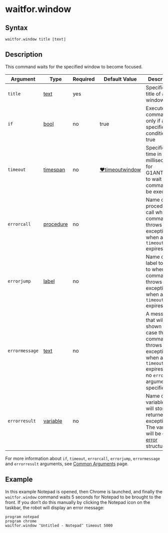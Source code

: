 # waitfor.window

## Syntax

```G1ANT
waitfor.window title ⟦text⟧
```

## Description

This command waits for the specified window to become focused.

| Argument | Type | Required | Default Value | Description |
| -------- | ---- | -------- | ------------- | ----------- |
|`title`| [text](](https://manual.g1ant.com/link/G1ANT.Language/G1ANT.Language/Structures/TextStructure.md)) | yes |  |Specifies the title of a window|
| `if`           | [bool](](https://manual.g1ant.com/link/G1ANT.Language/G1ANT.Language/Structures/BooleanStructure.md)) | no       | true                                                        | Executes the command only if a specified condition is true   |
| `timeout`      | [timespan](](https://manual.g1ant.com/link/G1ANT.Language/G1ANT.Language/Structures/TimeSpanStructure.md)) | no       | [♥timeoutwindow](](https://manual.g1ant.com/link/G1ANT.Language/G1ANT.Addon.Core/Variables/TimeoutWindowVariable.md)) | Specifies time in milliseconds for G1ANT.Robot to wait for the command to be executed |
| `errorcall`    | [procedure](](https://manual.g1ant.com/link/G1ANT.Language/G1ANT.Language/Structures/ProcedureStructure.md)) | no       |                                                             | Name of a procedure to call when the command throws an exception or when a given `timeout` expires |
| `errorjump`    | [label](](https://manual.g1ant.com/link/G1ANT.Language/G1ANT.Language/Structures/LabelStructure.md)) | no       |                                                             | Name of the label to jump to when the command throws an exception or when a given `timeout` expires |
| `errormessage` | [text](](https://manual.g1ant.com/link/G1ANT.Language/G1ANT.Language/Structures/TextStructure.md)) | no       |                                                             | A message that will be shown in case the command throws an exception or when a given `timeout` expires, and no `errorjump` argument is specified |
| `errorresult`  | [variable](](https://manual.g1ant.com/link/G1ANT.Language/G1ANT.Language/Structures/VariableStructure.md)) | no       |                                                             | Name of a variable that will store the returned exception. The variable will be of [error](](https://manual.g1ant.com/link/G1ANT.Language/G1ANT.Language/Structures/ErrorStructure.md)) structure  |

For more information about `if`, `timeout`, `errorcall`, `errorjump`, `errormessage` and `errorresult` arguments, see [Common Arguments](https://github.com/G1ANT-Robot/G1ANT.Manual/blob/develop/appendices/common-arguments.md) page.

## Example

In this example Notepad is opened, then Chrome is launched, and finally the `waitfor.window` command waits 5 seconds for Notepad to be brought to the front. If you don’t do this manually by clicking the Notepad icon on the taskbar, the robot will display an error message:

```G1ANT
program notepad
program chrome
waitfor.window ‴Untitled - Notepad‴ timeout 5000
```


